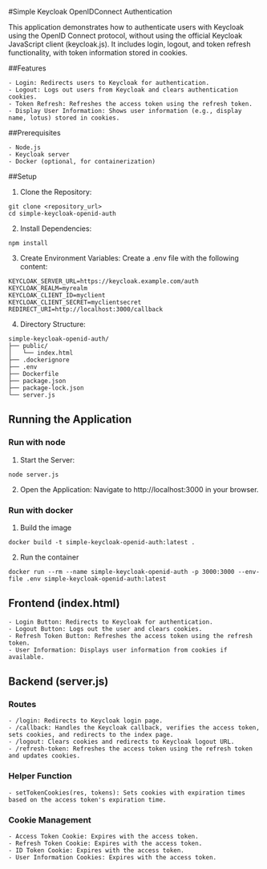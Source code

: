 #Simple Keycloak OpenIDConnect Authentication

This application demonstrates how to authenticate users with Keycloak using the OpenID Connect protocol, without using the official Keycloak JavaScript client (keycloak.js). It includes login, logout, and token refresh functionality, with token information stored in cookies.

##Features

    - Login: Redirects users to Keycloak for authentication.
    - Logout: Logs out users from Keycloak and clears authentication cookies.
    - Token Refresh: Refreshes the access token using the refresh token.
    - Display User Information: Shows user information (e.g., display name, lotus) stored in cookies.

##Prerequisites

    - Node.js
    - Keycloak server
    - Docker (optional, for containerization)
  
##Setup

1. Clone the Repository:

```
git clone <repository_url>
cd simple-keycloak-openid-auth
```

2. Install Dependencies:

```
npm install
```

3. Create Environment Variables:
Create a .env file with the following content:

```
KEYCLOAK_SERVER_URL=https://keycloak.example.com/auth
KEYCLOAK_REALM=myrealm
KEYCLOAK_CLIENT_ID=myclient
KEYCLOAK_CLIENT_SECRET=myclientsecret
REDIRECT_URI=http://localhost:3000/callback
```

4. Directory Structure:

```
simple-keycloak-openid-auth/
├── public/
│   └── index.html
├── .dockerignore
├── .env
├── Dockerfile
├── package.json
├── package-lock.json
└── server.js
```

## Running the Application

### Run with node
1. Start the Server:
```
node server.js
```

2. Open the Application:
Navigate to http://localhost:3000 in your browser.


### Run with docker
1. Build the image
```
docker build -t simple-keycloak-openid-auth:latest .
```

2. Run the container
```
docker run --rm --name simple-keycloak-openid-auth -p 3000:3000 --env-file .env simple-keycloak-openid-auth:latest
```


## Frontend (index.html)

    - Login Button: Redirects to Keycloak for authentication.
    - Logout Button: Logs out the user and clears cookies.
    - Refresh Token Button: Refreshes the access token using the refresh token.
    - User Information: Displays user information from cookies if available.

## Backend (server.js)
### Routes

    - /login: Redirects to Keycloak login page.
    - /callback: Handles the Keycloak callback, verifies the access token, sets cookies, and redirects to the index page.
    - /logout: Clears cookies and redirects to Keycloak logout URL.
    - /refresh-token: Refreshes the access token using the refresh token and updates cookies.

### Helper Function

    - setTokenCookies(res, tokens): Sets cookies with expiration times based on the access token's expiration time.

### Cookie Management

    - Access Token Cookie: Expires with the access token.
    - Refresh Token Cookie: Expires with the access token.
    - ID Token Cookie: Expires with the access token.
    - User Information Cookies: Expires with the access token.

